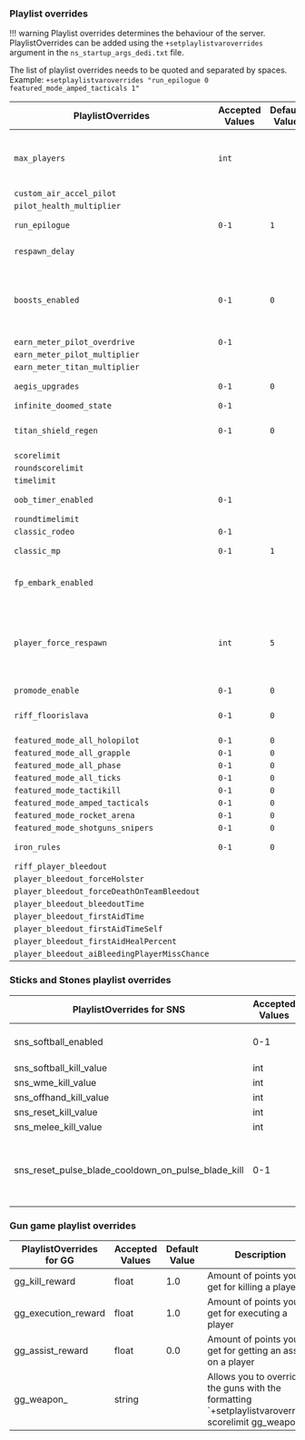 ### Playlist overrides

!!! warning
    Playlist overrides determines the behaviour of the server. PlaylistOverrides can be added using the `+setplaylistvaroverrides` argument in the `ns_startup_args_dedi.txt` file.

The list of playlist overrides needs to be quoted and separated by spaces.\
Example: `+setplaylistvaroverrides "run_epilogue 0 featured_mode_amped_tacticals 1"`


| PlaylistOverrides                            | Accepted Values | Default Value | Description                                                                                                         |
| -------------------------------------------- | --------------- | ------------- | ------------------------------------------------------------------------------------------------------------------- |
| `max_players`                                | `int`           |               | Needs to be in combination with the [`-maxplayersplaylist`](./#Startup\_flags-maxplrplst) flag                      |
| `custom_air_accel_pilot`                     |                 |               |                                                                                                                     |
| `pilot_health_multiplier`                    |                 |               |                                                                                                                     |
| `run_epilogue`                               | `0-1`           | `1`           | Enables escape dropship                                                                                             |
| `respawn_delay`                              |                 |               | Delay before respawn                                                                                                |
| `boosts_enabled`                             | `0-1`           | `0`           | Disable boosts. Doesn't disable Titanmeter. Note that unlike the name suggests `1` disables boosts                  |
| `earn_meter_pilot_overdrive`                 | `0-1`           |               |                                                                                                                     |
| `earn_meter_pilot_multiplier`                |                 |               |                                                                                                                     |
| `earn_meter_titan_multiplier`                |                 |               |                                                                                                                     |
| `aegis_upgrades`                             | `0-1`           | `0`           | Enable titan aegis upgrades                                                                                         |
| `infinite_doomed_state`                      | `0-1`           |               |                                                                                                                     |
| `titan_shield_regen`                         | `0-1`           | `0`           | Enable regenerating titan shields                                                                                   |
| `scorelimit`                                 |                 |               |                                                                                                                     |
| `roundscorelimit`                            |                 |               |                                                                                                                     |
| `timelimit`                                  |                 |               |                                                                                                                     |
| `oob_timer_enabled`                          | `0-1`           |               | Out of bounds timer enable                                                                                          |
| `roundtimelimit`                             |                 |               |                                                                                                                     |
| `classic_rodeo`                              | `0-1`           |               |                                                                                                                     |
| `classic_mp`                                 | `0-1`           | `1`           | Enables intro dropship                                                                                              |
| `fp_embark_enabled`                          |                 |               | First person embark and terminations                                                                                |
| `player_force_respawn`                       | `int`           | `5`           | Forces players to respawn after the respawn button has been shown for x seconds. `-1` to disable forced respawning. |
| `promode_enable`                             | `0-1`           | `0`           |                                                                                                                     |
| `riff_floorislava`                           | `0-1`           | `0`           | Covers the whole map with deadly electric smoke                                                                     |
| `featured_mode_all_holopilot`                | `0-1`           | `0`           |                                                                                                                     |
| `featured_mode_all_grapple`                  | `0-1`           | `0`           |                                                                                                                     |
| `featured_mode_all_phase`                    | `0-1`           | `0`           |                                                                                                                     |
| `featured_mode_all_ticks`                    | `0-1`           | `0`           |                                                                                                                     |
| `featured_mode_tactikill`                    | `0-1`           | `0`           |                                                                                                                     |
| `featured_mode_amped_tacticals`              | `0-1`           | `0`           |                                                                                                                     |
| `featured_mode_rocket_arena`                 | `0-1`           | `0`           |                                                                                                                     |
| `featured_mode_shotguns_snipers`             | `0-1`           | `0`           |                                                                                                                     |
| `iron_rules`                                 | `0-1`           | `0`           | Disables ejection and disembark                                                                                     |
| `riff_player_bleedout`                       |                 |               |                                                                                                                     |
| `player_bleedout_forceHolster`               |                 |               |                                                                                                                     |
| `player_bleedout_forceDeathOnTeamBleedout`   |                 |               |                                                                                                                     |
| `player_bleedout_bleedoutTime`               |                 |               |                                                                                                                     |
| `player_bleedout_firstAidTime`               |                 |               |                                                                                                                     |
| `player_bleedout_firstAidTimeSelf`           |                 |               |                                                                                                                     |
| `player_bleedout_firstAidHealPercent`        |                 |               |                                                                                                                     |
| `player_bleedout_aiBleedingPlayerMissChance` |                 |               |                                                                                                                     |

### Sticks and Stones playlist overrides

| PlaylistOverrides for SNS                          | Accepted Values | Default Value | Description                                                                                    |
| -------------------------------------------------- | --------------- | ------------- | ---------------------------------------------------------------------------------------------- |
| sns_softball_enabled                               | 0-1             | 0             | Enables Softball usage                                                                         |
| sns_softball_kill_value                            | int             | 10            |                                                                                                |
| sns_wme_kill_value                                 | int             | 10            |                                                                                                |
| sns_offhand_kill_value                             | int             | 10            |                                                                                                |
| sns_reset_kill_value                               | int             | 5             |                                                                                                |
| sns_melee_kill_value                               | int             | 5             |                                                                                                |
| sns_reset_pulse_blade_cooldown_on_pulse_blade_kill | 0-1             | 1             | Enables getting Pulse Blade back after a Pulse Blade kill                                      |

### Gun game playlist overrides

| PlaylistOverrides for GG                   | Accepted Values | Default Value | Description                                                                                    |
| ------------------------------------------ | --------------- | ------------- | ---------------------------------------------------------------------------------------------- |
| gg_kill_reward                             | float           | 1.0           | Amount of points you get for killing a player                                                  |
| gg_execution_reward                        | float           | 1.0           | Amount of points you get for executing a player                                                |
| gg_assist_reward                           | float           | 0.0           | Amount of points you get for getting an assist on a player                                     |
| gg_weapon_                                 | string          |               | Allows you to override the guns with the formatting `+setplaylistvaroverrides scorelimit <weaponCount> gg_weapon_<index> <offhandSlotOr-1>|<weaponClassName>|<weaponMods>`. Syncs with client   |